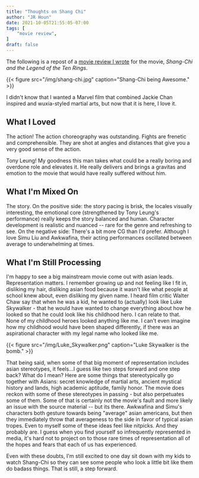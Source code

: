 ```yaml
---
title: "Thoughts on Shang Chi"
author: "JR Houn"
date: 2021-10-05T21:55:05-07:00
tags: [
    "movie review",
]
draft: false
---
```


The following is a repost of a [movie review I wrote](https://letterboxd.com/whoisdallas/film/shang-chi-and-the-legend-of-the-ten-rings/) for the movie, *Shang-Chi and the Legend of the Ten Rings*.

{{< figure src="/img/shang-chi.jpg" caption="Shang-Chi being Awesome." >}}

I didn't know that I wanted a Marvel film that combined Jackie Chan inspired and wuxia-styled martial arts, but now that it is here, I love it.

## What I Loved

The action! The action choreography was outstanding. Fights are frenetic and comprehensible. They are shot at angles and distances that give you a very good sense of the action.

Tony Leung! My goodness this man takes what could be a really boring and overdone role and elevates it. He really delivers and brings a gravitas and emotion to the movie that would have really suffered without him.

## What I'm Mixed On

The story. On the positive side: the story pacing is brisk, the locales visually interesting, the emotional core (strengthened by Tony Leung's performance) really keeps the story balanced and human. Character development is realistic and nuanced -- rare for the genre and refreshing to see. On the negative side: There's a bit more CG than I'd prefer. Although I love Simu Liu and Awkwafina, their acting performances oscillated between average to underwhelming at times.

## What I'm Still Processing

I'm happy to see a big mainstream movie come out with asian leads. Representation matters. I remember growing up and not feeling like I fit in, disliking my hair, disliking asian food because it wasn't like what people at school knew about, even disliking my given name. I heard film critic Walter Chaw say that when he was a kid, he wanted to (actually) look like Luke Skywalker - that he would have wanted to change everything about how he looked so that he could look like his childhood hero. I can relate to that. None of my childhood heroes looked anything like me. I can't even imagine how my childhood would have been shaped differently, if there was an aspirational character with my legal name who looked like me.

{{< figure src="/img/Luke_Skywalker.png" caption="Luke Skywalker is the bomb." >}}

That being said, when some of that big moment of representation includes asian stereotypes, it feels...I guess like two steps forward and one step back? What do I mean? Here are some things that stereotypically go together with Asians: secret knowledge of martial arts, ancient mystical history and lands, high academic aptitude, family honor. The movie does reckon with some of these stereotypes in passing - but also perpetuates some of them. Some of that is certainly not the movie's fault and more likely an issue with the source material -- but its there. Awkwafina and Simu's characters both gesture towards being "average" asian americans, but then they immediately throw that averageness to the side in favor of typical asian tropes.  Even to myself some of these ideas feel like nitpicks. And they probably are. I guess when you find yourself so infrequently represented in media, it's hard not to project on to those rare times of representation all of the hopes and fears that each of us has experienced.

Even with these doubts, I'm still excited to one day sit down with my kids to watch Shang-Chi so they can see some people who look a little bit like them do badass things. That is still, a step forward.
